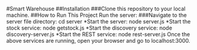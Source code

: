 #Smart Warehouse
##Installation
###Clone this repository to your local machine.
##How to Run This Project
Run the server:
###Navigate to the server file directory: cd server
*Start the server: node server.js
*Start the stock service: node getstock.js
*Start the discovery service: node discovery-server.js
*Start the REST service: node rest-server.js
Once the above services are running, open your browser and go to localhost:3000.